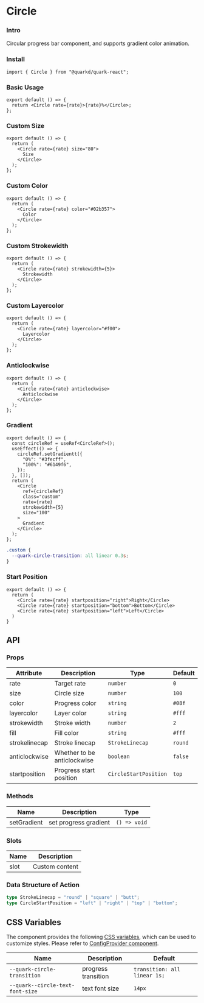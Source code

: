 # Circle

### Intro

Circular progress bar component, and supports gradient color animation.

### Install

```tsx
import { Circle } from "@quarkd/quark-react";
```

### Basic Usage

```tsx
export default () => {
  return <Circle rate={rate}>{rate}%</Circle>;
};
```

### Custom Size

```tsx
export default () => {
  return (
    <Circle rate={rate} size="80">
      Size
    </Circle>
  );
};
```

### Custom Color

```tsx
export default () => {
  return (
    <Circle rate={rate} color="#02b357">
      Color
    </Circle>
  );
};
```

### Custom Strokewidth

```tsx
export default () => {
  return (
    <Circle rate={rate} strokewidth={5}>
      Strokewidth
    </Circle>
  );
};
```

### Custom Layercolor

```tsx
export default () => {
  return (
    <Circle rate={rate} layercolor="#f00">
      Layercolor
    </Circle>
  );
};
```

### Anticlockwise

```tsx
export default () => {
  return (
    <Circle rate={rate} anticlockwise>
      Anticlockwise
    </Circle>
  );
};
```

### Gradient

```tsx
export default () => {
  const circleRef = useRef<CircleRef>();
  useEffect(() => {
    circleRef.setGradientt({
      "0%": "#3fecff",
      "100%": "#6149f6",
    });
  }, []);
  return (
    <Circle
      ref={circleRef}
      class="custom"
      rate={rate}
      strokewidth={5}
      size="100"
    >
      Gradient
    </Circle>
  );
};
```

```css
.custom {
  --quark-circle-transition: all linear 0.3s;
}
```

### Start Position

```tsx
export default () => {
  return (
    <Circle rate={rate} startposition="right">Right</Circle>
    <Circle rate={rate} startposition="bottom">Bottom</Circle>
    <Circle rate={rate} startposition="left">Left</Circle>
  )
}
```

## API

### Props

| Attribute     | Description                 | Type                  | Default |
| ------------- | --------------------------- | --------------------- | ------- |
| rate          | Target rate                 | `number`              | `0`     |
| size          | Circle size                 | `number`              | `100`   |
| color         | Progress color              | `string`              | `#08f`  |
| layercolor    | Layer color                 | `string`              | `#fff`  |
| strokewidth   | Stroke width                | `number`              | `2`     |
| fill          | Fill color                  | `string`              | `#fff`  |
| strokelinecap | Stroke linecap              | `StrokeLinecap`       | `round` |
| anticlockwise | Whether to be anticlockwise | `boolean`             | `false` |
| startposition | Progress start position     | `CircleStartPosition` | `top`   |

### Methods

| Name        | Description           | Type         |
| ----------- | --------------------- | ------------ |
| setGradient | set progress gradient | `() => void` |

### Slots

| Name | Description    |
| ---- | -------------- |
| slot | Custom content |

### Data Structure of Action

```ts
type StrokeLinecap = "round" | "square" | "butt";
type CircleStartPosition = "left" | "right" | "top" | "bottom";
```

## CSS Variables

The component provides the following [CSS variables](https://developer.mozilla.org/zh-CN/docs/Web/CSS/Using_CSS_custom_properties), which can be used to customize styles. Please refer to [ConfigProvider component](#/zh-CN/guide/theme).

| Name                             | Description         | Default                      |
| -------------------------------- | ------------------- | ---------------------------- |
| `--quark-circle-transition`      | progress transition | `transition: all linear 1s;` |
| `--quark--circle-text-font-size` | text font size      | `14px`                       |
